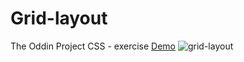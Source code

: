 # Grid-layout
The Oddin Project
CSS - exercise
[Demo](https://artanmerko.github.io/Grid-layout/)
![grid-layout](https://user-images.githubusercontent.com/97398977/160297749-87ecdc2c-b22a-4046-9dd4-6c3af7e0b60e.png)
